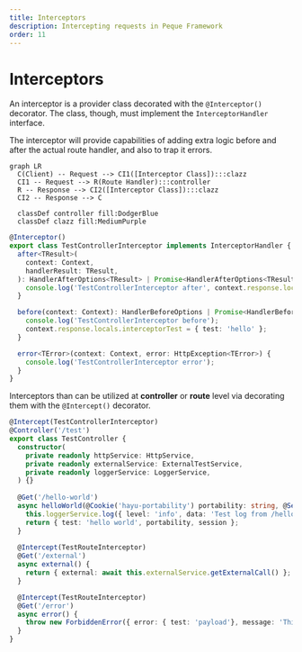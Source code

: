 ```yaml
---
title: Interceptors
description: Intercepting requests in Peque Framework 
order: 11
---
```


# Interceptors

An interceptor is a provider class decorated with the `@Interceptor()` decorator.
The class, though, must implement the `InterceptorHandler` interface.

The interceptor will provide capabilities of adding extra logic before and after the actual route handler, and also to trap it errors. 

```mermaid
graph LR
  C(Client) -- Request --> CI1([Interceptor Class]):::clazz
  CI1 -- Request --> R(Route Handler):::controller
  R -- Response --> CI2([Interceptor Class]):::clazz
  CI2 -- Response --> C
  
  classDef controller fill:DodgerBlue
  classDef clazz fill:MediumPurple
```

```typescript
@Interceptor()
export class TestControllerInterceptor implements InterceptorHandler {
  after<TResult>(
    context: Context,
    handlerResult: TResult,
  ): HandlerAfterOptions<TResult> | Promise<HandlerAfterOptions<TResult>> | void | Promise<void> {
    console.log('TestControllerInterceptor after', context.response.locals.interceptorTest);
  }

  before(context: Context): HandlerBeforeOptions | Promise<HandlerBeforeOptions> | void | Promise<void> {
    console.log('TestControllerInterceptor before');
    context.response.locals.interceptorTest = { test: 'hello' };
  }

  error<TError>(context: Context, error: HttpException<TError>) {
    console.log('TestControllerInterceptor error');
  }
}
```

Interceptors than can be utilized at **controller** or **route** level via decorating them with the `@Intercept()` decorator.

```typescript
@Intercept(TestControllerInterceptor)
@Controller('/test')
export class TestController {
  constructor(
    private readonly httpService: HttpService,
    private readonly externalService: ExternalTestService,
    private readonly loggerService: LoggerService,
  ) {}
  
  @Get('/hello-world')
  async helloWorld(@Cookie('hayu-portability') portability: string, @Session() session: any) {
    this.loggerService.log({ level: 'info', data: 'Test log from /hello-world' });
    return { test: 'hello world', portability, session };
  }
  
  @Intercept(TestRouteInterceptor)
  @Get('/external')
  async external() {
    return { external: await this.externalService.getExternalCall() };
  }

  @Intercept(TestRouteInterceptor)
  @Get('/error')
  async error() {
    throw new ForbiddenError({ error: { test: 'payload'}, message: 'This is an error'});
  }
}
```
